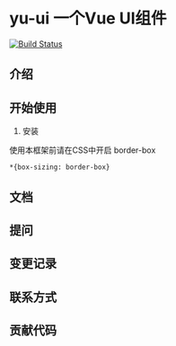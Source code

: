 # yu-ui 一个Vue UI组件

[![Build Status](https://www.travis-ci.org/q837477816/yu-ui.svg?branch=master)](https://www.travis-ci.org/q837477816/yu-ui)

## 介绍

## 开始使用

1. 安装

使用本框架前请在CSS中开启 border-box
```
*{box-sizing: border-box}
```
 

## 文档

## 提问

## 变更记录

## 联系方式

## 贡献代码

